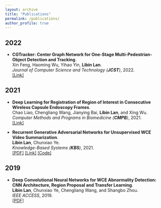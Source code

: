 ```yaml
---
layout: archive
title: "Publications"
permalink: /publications/
author_profile: true
---
```


## 2022

* <b>CGTracker: Center Graph Network for One-Stage Multi-Pedestrian-Object Detection and Tracking</b>.<br>
Xin Feng, Haoming Wu, Yihao Yin, <b>Libin Lan</b>. <br>
<i>Journal of Computer Science and Technology (**JCST**)</i>, 2022. <br>
[[Link]](https://link.springer.com/article/10.1007/s11390-022-2204-8)<br>


## 2021

* <b>Deep Learning for Registration of Region of Interest in Consecutive Wireless Capsule Endoscopy Frames</b>.<br>
Chao Liao, Chengliang Wang, Jianying Bai, <b>Libin Lan</b>, and Xing Wu. <br>
<i>Computer Methods and Programs in Biomedicine (**CMPB**)</i>, 2021. <br>
[[Link]](https://doi.org/10.1016/j.cmpb.2021.106189)<br>

* <b>Recurrent Generative Adversarial Networks for Unsupervised WCE Video Summarization</b>.<br>
<b>Libin Lan</b>, Chunxiao Ye. <br>
<i>Knowledge-Based Systems (**KBS**)</i>, 2021. <br>
[[PDF]](https://lanlbn.github.io/files/Adv-Ptr-Der-SUM/2021-KBS-Adv-Ptr-Der-SUM.pdf)
[[Link]](https://doi.org/10.1016/j.knosys.2021.106971)
[[Code]](https://github.com/cqushine/Adv-Ptr-Der-SUM)

## 2019
* <b>Deep Convolutional Neural Networks for WCE Abnormality Detection: CNN Architecture, Region Proposal and Transfer Learning</b>.<br>
<b>Libin Lan</b>, Chunxiao Ye, Chengliang Wang, and Shangbo Zhou. <br>
<i>IEEE ACCESS</i>, 2019. <br>
[[PDF]](https://lanlbn.github.io/files/2019-Access-CascadeProposal/2019-Access-CascadeProposal.pdf)


<!-- {% if author.googlescholar %}
  You can also find my articles on <u><a href="{{author.googlescholar}}">my Google Scholar profile</a>.</u>
{% endif %}

{% include base_path %}

{% for post in site.publications reversed %}
  {% include archive-single.html %}
{% endfor %} -->
<!--* <span style="text-transform: capitalize;"><b>Recurrent generative adversarial networks for unsupervised WCE video summarization</b></span>. <br>-->
